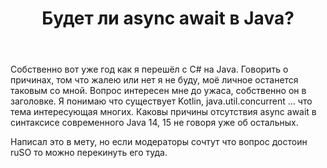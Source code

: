 ﻿---
title: "Будет ли async await в Java?"
se.owner.user_id: 387032
se.owner.display_name: "Aziz Umarov"
se.owner.link: "https://ru.meta.stackoverflow.com/users/387032/aziz-umarov"
se.link: "https://ru.meta.stackoverflow.com/questions/10892/%d0%91%d1%83%d0%b4%d0%b5%d1%82-%d0%bb%d0%b8-async-await-%d0%b2-java"
se.question_id: 10892
se.post_type: question
---
<p>Собственно вот уже год как я перешёл c С# на Java. Говорить о причинах, том что жалею или нет я не буду, моё личное останется таковым со мной. Вопрос интересен мне до ужаса, собственно он в заголовке. Я понимаю что существует Kotlin, java.util.concurrent ... что тема интересующая многих. Каковы причины отсутствия async await в синтаксисе современного Java 14, 15 не говоря уже об остальных.</p>
<p>Написал это в мету, но если модераторы сочтут что вопрос достоин ruSO то можно перекинуть его туда.</p>
